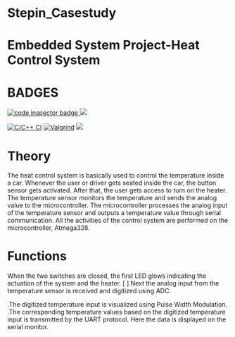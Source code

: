 # Stepin_Casestudy
# Embedded System Project-Heat Control System

# BADGES
<a href="https://frontend.code-inspector.com/public/user/github/17251A0404">
   <img src="https://code-inspector.com/public/badge/user/github/17251A0404?style=light" alt="code inspector badge" />
  
   <img src="https://www.code-inspector.com/project/28651/score/svg"/>
</a>

   [![C/C++ CI](https://github.com/17251A0404/Stepin_Casestudy/actions/workflows/c-build.yml/badge.svg)](https://github.com/17251A0404/Stepin_Casestudy/actions/workflows/c-build.yml)
   [![Valgrind](https://github.com/17251A0404/Stepin_Casestudy/actions/workflows/Valgrind.yml/badge.svg)](https://github.com/17251A0404/Stepin_Casestudy/actions/workflows/Valgrind.yml)
   <img src="https://www.code-inspector.com/project/28651/status/svg"/>
   
  # Theory
  The heat control system is basically used to control the temperature inside a car. Whenever the user or driver gets seated inside the car, the button sensor gets activated. After that, the user gets access to turn on the heater. The temperature sensor monitors the temperature and sends the analog value to the microcontroller. The microcontroller processes the analog input of the temperature sensor and outputs a temperature value through serial communication. All the activities of the control system are performed on the microcontroller, Atmega328.
  
# Functions
   When the two switches are closed, the first LED glows indicating the actuation of the system and the heater.
   [ ] Next the analog input from the temperature sensor is received and digitized using ADC.
  
   .The digitized temperature input is visualized using Pulse Width Modulation.
   .The corresponding temperature values based on the digitized temperature input is transmitted by the UART protocol. Here the data is displayed on the serial monitor.

